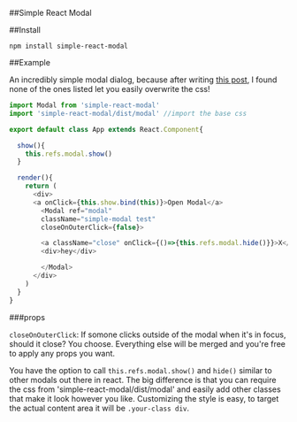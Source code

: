 ##Simple React Modal

##Install

`npm install simple-react-modal`

##Example

An incredibly simple modal dialog, because after writing [this post](http://reactjsnews.com/modals-in-react/), I found none of the ones listed let you easily overwrite the css!

~~~js
import Modal from 'simple-react-modal'
import 'simple-react-modal/dist/modal' //import the base css

export default class App extends React.Component{

  show(){
    this.refs.modal.show()
  }

  render(){
    return (
      <div>
      <a onClick={this.show.bind(this)}>Open Modal</a>
        <Modal ref="modal"
        className="simple-modal test"
        closeOnOuterClick={false}>

        <a className="close" onClick={()=>{this.refs.modal.hide()}}>X</a>
        <div>hey</div>

        </Modal>
      </div>
    )
  }
}
~~~

###props

`closeOnOuterClick`: If somone clicks outside of the modal when it's in focus, should it close? You choose.
Everything else will be merged and you're free to apply any props you want.

You have the option to call `this.refs.modal.show()` and `hide()` similar to other modals out there in react.
The big difference is that you can require the css from 'simple-react-modal/dist/modal' and easily add other classes that make it look however you like.
Customizing the style is easy, to target the actual content area it will be `.your-class div`.
